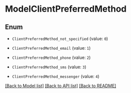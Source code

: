 # ModelClientPreferredMethod


## Enum

* `ClientPreferredMethod_not_specified` (value: `0`)

* `ClientPreferredMethod_email` (value: `1`)

* `ClientPreferredMethod_phone` (value: `2`)

* `ClientPreferredMethod_sms` (value: `3`)

* `ClientPreferredMethod_messenger` (value: `4`)

[[Back to Model list]](../README.md#documentation-for-models) [[Back to API list]](../README.md#documentation-for-api-endpoints) [[Back to README]](../README.md)



